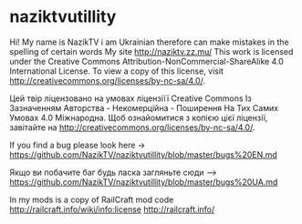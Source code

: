 # naziktvutillity
Hi! My name is NazikTV i am Ukrainian therefore can make mistakes in the spelling of certain words
My site http://naziktv.zz.mu/
This work is licensed under the Creative Commons Attribution-NonCommercial-ShareAlike 4.0 International License. To view a copy of this license, visit http://creativecommons.org/licenses/by-nc-sa/4.0/.

Цей твір ліцензовано на умовах ліцензіїї Creative Commons Із Зазначенням Авторства - Некомерційна - Поширення На Тих Самих Умовах 4.0 Міжнародна. Щоб ознайомитися з копією цієї ліцензії, завітайте на http://creativecommons.org/licenses/by-nc-sa/4.0/.

If you find a bug please look here -> https://github.com/NazikTV/naziktvutillity/blob/master/bugs%20EN.md

Якщо ви побачите баг будь ласка загляньте сюди --> https://github.com/NazikTV/naziktvutillity/blob/master/bugs%20UA.md

In my mods is a copy of RailCraft mod code
http://railcraft.info/wiki/info:license
http://railcraft.info/
